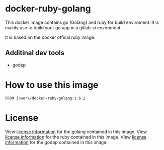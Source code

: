 # docker-ruby-golang

This docker image contains go (Golang) and ruby for build enviroment.
It is mainly use to build your go app in a gitlab-ci enviroment.

It is based on the docker offical ruby image.

## Additinal dev tools

* godep

# How to use this image

````
FROM inwork/docker-ruby-golang:1.6.2
````

# License

View [license information](http://golang.org/LICENSE) for the golang contained in this image.
View [license information](https://www.ruby-lang.org/en/about/license.txt) for the ruby contained in this image.
View [license information](https://github.com/tools/godep/blob/master/License) for the godep contained in this image.